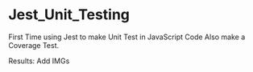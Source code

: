 # Jest_Unit_Testing

First Time using Jest to make Unit Test in JavaScript Code
Also make a Coverage Test. 

Results: Add IMGs
